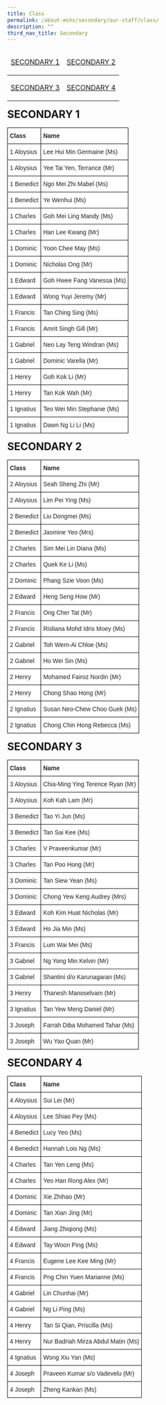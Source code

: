 ```yaml
---
title: Class
permalink: /about-mshs/secondary/our-staff/class/
description: ""
third_nav_title: Secondary
---
```

<table>
<thead>
  <tr>
    <td><p><a href="https://staging.d2r0kwuamjw0vo.amplifyapp.com/about-mshs/secondary/our-staff/class/#SECONDARY%201">SECONDARY 1
</a></p>
</td>
    <td><p><a href="https://staging.d2r0kwuamjw0vo.amplifyapp.com/about-mshs/secondary/our-staff/class/#SECONDARY%202">SECONDARY 2
</a></p></td>
  </tr>
</thead>
<tbody>
  <tr>
    <td><p><a href="https://staging.d2r0kwuamjw0vo.amplifyapp.com/about-mshs/secondary/our-staff/class/#SECONDARY%203">SECONDARY 3
</a></p></td>
    <td><p><a href="https://staging.d2r0kwuamjw0vo.amplifyapp.com/about-mshs/secondary/our-staff/class/#SECONDARY%204">SECONDARY 4
</a></p></td>
  </tr>
</tbody>
</table>

**<font size="5">SECONDARY 1</font><a name="SECONDARY 1"></a>**

<style type="text/css">
.tg  {border-collapse:collapse;border-spacing:0;}
.tg td{border-color:black;border-style:solid;border-width:1px;font-family:Arial, sans-serif;font-size:14px;
  overflow:hidden;padding:10px 5px;word-break:normal;}
.tg th{border-color:black;border-style:solid;border-width:1px;font-family:Arial, sans-serif;font-size:14px;
  font-weight:normal;overflow:hidden;padding:10px 5px;word-break:normal;}
.tg .tg-clhh{background-color:#FFF;color:#222;font-weight:bold;text-align:left;vertical-align:middle}
.tg .tg-1ppo{background-color:#FFF;color:#222;text-align:left;vertical-align:middle}
.tg .tg-tsok{background-color:#FFF;color:#222;text-align:left;vertical-align:top}
</style>
<table class="tg">
<thead>
  <tr>
    <th class="tg-clhh"><span style="color:#222;background-color:transparent">Class</span></th>
    <th class="tg-clhh"><span style="color:#222;background-color:transparent">Name</span></th>
  </tr>
</thead>
<tbody>
  <tr>
    <td class="tg-1ppo"><span style="color:#222;background-color:transparent">1 Aloysius</span></td>
    <td class="tg-1ppo"><span style="color:#222;background-color:transparent">Lee Hui Min Germaine (Ms)  </span></td>
  </tr>
  <tr>
    <td class="tg-1ppo"><span style="color:#222;background-color:transparent">1 Aloysius</span></td>
    <td class="tg-1ppo"><span style="color:#222;background-color:transparent">Yee Tai Yen, Terrance (Mr)</span></td>
  </tr>
  <tr>
    <td class="tg-1ppo"><span style="color:#222;background-color:transparent">1 Benedict </span></td>
    <td class="tg-1ppo"><span style="color:#222;background-color:transparent">Ngo Mei Zhi Mabel (Ms)</span></td>
  </tr>
  <tr>
    <td class="tg-1ppo"><span style="color:#222;background-color:transparent">1 Benedict</span></td>
    <td class="tg-1ppo"><span style="color:#222;background-color:transparent">Ye Wenhui (Ms) </span><br></td>
  </tr>
  <tr>
    <td class="tg-1ppo"><span style="color:#222;background-color:transparent">1 Charles</span></td>
    <td class="tg-1ppo"><span style="color:#222;background-color:transparent">Goh Mei Ling Mandy (Ms) </span></td>
  </tr>
  <tr>
    <td class="tg-1ppo"><span style="color:#222;background-color:transparent">1 Charles</span></td>
    <td class="tg-tsok">Han Lee Kwang (Mr) </td>
  </tr>
  <tr>
    <td class="tg-1ppo"><span style="color:#222;background-color:transparent">1 Dominic</span></td>
    <td class="tg-1ppo"><span style="color:#222;background-color:transparent">Yoon Chee May (Ms) </span></td>
  </tr>
  <tr>
    <td class="tg-1ppo"><span style="color:#222;background-color:transparent">1 Dominic</span></td>
    <td class="tg-1ppo"><span style="color:#222;background-color:transparent">Nicholas Ong (Mr)</span></td>
  </tr>
  <tr>
    <td class="tg-1ppo"><span style="color:#222;background-color:transparent">1 Edward</span></td>
    <td class="tg-1ppo"><span style="color:#222;background-color:transparent">Goh Hwee Fang Vanessa (Ms) </span></td>
  </tr>
  <tr>
    <td class="tg-1ppo"><span style="color:#222;background-color:transparent">1 Edward</span></td>
    <td class="tg-1ppo"><span style="color:#222;background-color:transparent">Wong Yuyi Jeremy (Mr)</span><br></td>
  </tr>
  <tr>
    <td class="tg-1ppo"><span style="color:#222;background-color:transparent">1 Francis</span></td>
    <td class="tg-1ppo"><span style="color:#222;background-color:transparent">Tan Ching Sing (Ms) </span><br></td>
  </tr>
  <tr>
    <td class="tg-1ppo"><span style="color:#222;background-color:transparent">1 Francis</span></td>
    <td class="tg-1ppo"><span style="color:#222;background-color:transparent">Amrit Singh Gill (Mr) </span><br></td>
  </tr>
  <tr>
    <td class="tg-1ppo"><span style="color:#222;background-color:transparent">1 Gabriel</span></td>
    <td class="tg-1ppo"><span style="color:#222;background-color:transparent">Neo Lay Teng Windran (Ms) </span></td>
  </tr>
  <tr>
    <td class="tg-1ppo"><span style="color:#222;background-color:transparent">1 Gabriel</span></td>
    <td class="tg-1ppo"><span style="color:#222;background-color:transparent">Dominic Varella (Mr)  </span></td>
  </tr>
  <tr>
    <td class="tg-1ppo"><span style="color:#222;background-color:transparent">1 Henry</span></td>
    <td class="tg-1ppo"><span style="color:#222;background-color:transparent">Goh Kok Li (Mr) </span></td>
  </tr>
  <tr>
    <td class="tg-1ppo"><span style="color:#222;background-color:transparent">1 Henry</span></td>
    <td class="tg-1ppo"><span style="color:#222;background-color:transparent">Tan Kok Wah (Mr)</span><br></td>
  </tr>
  <tr>
    <td class="tg-1ppo"><span style="color:#222;background-color:transparent">1 Ignatius</span></td>
    <td class="tg-1ppo"><span style="color:#222;background-color:transparent">Teo Wei Min Stephanie (Ms)  </span><br></td>
  </tr>
  <tr>
    <td class="tg-1ppo"><span style="color:#222;background-color:transparent">1 Ignatius</span></td>
    <td class="tg-1ppo"><span style="color:#222;background-color:transparent">Dawn Ng Li Li (Ms) </span></td>
  </tr>
</tbody>
</table>

**<font size="5">SECONDARY 2</font><a name="SECONDARY 2"></a>**

<style type="text/css">
.tg  {border-collapse:collapse;border-spacing:0;}
.tg td{border-color:black;border-style:solid;border-width:1px;font-family:Arial, sans-serif;font-size:14px;
  overflow:hidden;padding:10px 5px;word-break:normal;}
.tg th{border-color:black;border-style:solid;border-width:1px;font-family:Arial, sans-serif;font-size:14px;
  font-weight:normal;overflow:hidden;padding:10px 5px;word-break:normal;}
.tg .tg-clhh{background-color:#FFF;color:#222;font-weight:bold;text-align:left;vertical-align:middle}
.tg .tg-1ppo{background-color:#FFF;color:#222;text-align:left;vertical-align:middle}
.tg .tg-tsok{background-color:#FFF;color:#222;text-align:left;vertical-align:top}
</style>
<table class="tg">
<thead>
  <tr>
    <th class="tg-clhh"><span style="color:#222;background-color:transparent">Class</span></th>
    <th class="tg-clhh"><span style="color:#222;background-color:transparent">Name</span></th>
  </tr>
</thead>
<tbody>
  <tr>
    <td class="tg-1ppo"><span style="color:#222;background-color:transparent">2 Aloysius</span></td>
    <td class="tg-1ppo"><span style="color:#222;background-color:transparent">Seah Sheng Zhi (Mr) </span></td>
  </tr>
  <tr>
    <td class="tg-1ppo"><span style="color:#222;background-color:transparent">2 Aloysius</span></td>
    <td class="tg-1ppo"><span style="color:#222;background-color:transparent">Lim Pei Ying (Ms)</span></td>
  </tr>
  <tr>
    <td class="tg-1ppo"><span style="color:#222;background-color:transparent">2 Benedict</span><br></td>
    <td class="tg-1ppo"><span style="color:#222;background-color:transparent">Liu Dongmei (Ms) </span></td>
  </tr>
  <tr>
    <td class="tg-1ppo"><span style="color:#222;background-color:transparent">2 Benedict </span></td>
    <td class="tg-1ppo"><span style="color:#222;background-color:transparent">Jasmine Yeo (Mrs)</span></td>
  </tr>
  <tr>
    <td class="tg-1ppo"><span style="color:#222;background-color:transparent">2 Charles</span></td>
    <td class="tg-1ppo"><span style="color:#222;background-color:transparent">Sim Mei Lin Diana (Ms)</span></td>
  </tr>
  <tr>
    <td class="tg-1ppo"><span style="color:#222;background-color:transparent">2 Charles</span></td>
    <td class="tg-tsok">Quek Ke Li (Ms) <br></td>
  </tr>
  <tr>
    <td class="tg-1ppo"><span style="color:#222;background-color:transparent">2 Dominic</span></td>
    <td class="tg-1ppo"><span style="color:#222;background-color:transparent">Phang Szie Voon (Ms) </span><br></td>
  </tr>
  <tr>
    <td class="tg-1ppo"><span style="color:#222;background-color:transparent">2 Edward</span></td>
    <td class="tg-1ppo"><span style="color:#222;background-color:transparent">Heng Seng How (Mr) </span><br></td>
  </tr>
  <tr>
    <td class="tg-1ppo"><span style="color:#222;background-color:transparent">2 Francis</span></td>
    <td class="tg-1ppo"><span style="color:#222;background-color:transparent">Ong Cher Tat (Mr)</span><br></td>
  </tr>
  <tr>
    <td class="tg-1ppo"><span style="color:#222;background-color:transparent">2 Francis</span></td>
    <td class="tg-1ppo"><span style="color:#222;background-color:transparent">Risliana Mohd Idris Moey (Ms)</span><br></td>
  </tr>
  <tr>
    <td class="tg-1ppo"><span style="color:#222;background-color:transparent">2 Gabriel</span></td>
    <td class="tg-1ppo"><span style="color:#222;background-color:transparent">Toh Wern-Ai Chloe (Ms) </span></td>
  </tr>
  <tr>
    <td class="tg-1ppo"><span style="color:#222;background-color:transparent">2 Gabriel </span></td>
    <td class="tg-1ppo"><span style="color:#222;background-color:transparent">Ho Wei Sin (Ms) </span></td>
  </tr>
  <tr>
    <td class="tg-1ppo"><span style="color:#222;background-color:transparent">2 Henry</span></td>
    <td class="tg-1ppo"><span style="color:#222;background-color:transparent">Mohamed Fairoz Nordin (Mr)</span> <span style="color:#222;background-color:transparent"> </span><br></td>
  </tr>
  <tr>
    <td class="tg-1ppo"><span style="color:#222;background-color:transparent">2 Henry</span></td>
    <td class="tg-1ppo"><span style="color:#222;background-color:transparent">Chong Shao Hong (Mr)</span></td>
  </tr>
  <tr>
    <td class="tg-1ppo"><span style="color:#222;background-color:transparent">2 Ignatius</span></td>
    <td class="tg-1ppo"><span style="color:#222;background-color:transparent">Susan Neo-Chew Choo Guek (Ms) </span></td>
  </tr>
  <tr>
    <td class="tg-1ppo"><span style="color:#222;background-color:transparent">2 Ignatius </span><br></td>
    <td class="tg-1ppo"><span style="color:#222;background-color:transparent">Chong Chin Hong Rebecca (Ms)</span></td>
  </tr>
</tbody>
</table>

**<font size="5">SECONDARY 3</font><a name="SECONDARY 3"></a>**

<style type="text/css">
.tg  {border-collapse:collapse;border-spacing:0;}
.tg td{border-color:black;border-style:solid;border-width:1px;font-family:Arial, sans-serif;font-size:14px;
  overflow:hidden;padding:10px 5px;word-break:normal;}
.tg th{border-color:black;border-style:solid;border-width:1px;font-family:Arial, sans-serif;font-size:14px;
  font-weight:normal;overflow:hidden;padding:10px 5px;word-break:normal;}
.tg .tg-clhh{background-color:#FFF;color:#222;font-weight:bold;text-align:left;vertical-align:middle}
.tg .tg-1ppo{background-color:#FFF;color:#222;text-align:left;vertical-align:middle}
</style>
<table class="tg">
<thead>
  <tr>
    <th class="tg-clhh"><span style="color:#222;background-color:transparent">Class</span></th>
    <th class="tg-clhh"><span style="color:#222;background-color:transparent">Name</span></th>
  </tr>
</thead>
<tbody>
  <tr>
    <td class="tg-1ppo"><span style="color:#222;background-color:transparent">3 Aloysius</span></td>
    <td class="tg-1ppo"><span style="color:#222;background-color:transparent">Chia-Ming Ying Terence Ryan (Mr) </span></td>
  </tr>
  <tr>
    <td class="tg-1ppo"><span style="color:#222;background-color:transparent">3 Aloysius </span><br></td>
    <td class="tg-1ppo"><span style="color:#222;background-color:transparent">Koh Kah Lam (Mr)</span></td>
  </tr>
  <tr>
    <td class="tg-1ppo"><span style="color:#222;background-color:transparent">3 Benedict</span><br></td>
    <td class="tg-1ppo"><span style="color:#222;background-color:transparent">Tao Yi Jun (Ms) </span></td>
  </tr>
  <tr>
    <td class="tg-1ppo"><span style="color:#222;background-color:transparent">3 Benedict </span></td>
    <td class="tg-1ppo"><span style="color:#222;background-color:transparent">Tan Sai Kee (Ms) </span></td>
  </tr>
  <tr>
    <td class="tg-1ppo"><span style="color:#222;background-color:transparent">3 Charles</span></td>
    <td class="tg-1ppo"><span style="color:#222;background-color:transparent">V Praveenkumar (Mr) </span><br></td>
  </tr>
  <tr>
    <td class="tg-1ppo"><span style="color:#222;background-color:transparent">3 Charles </span></td>
    <td class="tg-1ppo"><span style="color:#222;background-color:transparent">Tan Poo Hong (Mr) </span></td>
  </tr>
  <tr>
    <td class="tg-1ppo"><span style="color:#222;background-color:transparent">3 Dominic</span></td>
    <td class="tg-1ppo"><span style="color:#222;background-color:transparent">Tan Siew Yean (Ms) </span></td>
  </tr>
  <tr>
    <td class="tg-1ppo"><span style="color:#222;background-color:transparent">3 Dominic </span></td>
    <td class="tg-1ppo"><span style="color:#222;background-color:transparent">Chong Yew Keng Audrey (Mrs) </span></td>
  </tr>
  <tr>
    <td class="tg-1ppo"><span style="color:#222;background-color:transparent">3 Edward</span></td>
    <td class="tg-1ppo"><span style="color:#222;background-color:transparent">Koh Kim Huat Nicholas (Mr) </span></td>
  </tr>
  <tr>
    <td class="tg-1ppo"><span style="color:#222;background-color:transparent">3 Edward </span></td>
    <td class="tg-1ppo"><span style="color:#222;background-color:transparent">Ho Jia Min (Ms) </span></td>
  </tr>
  <tr>
    <td class="tg-1ppo"><span style="color:#222;background-color:transparent">3 Francis</span></td>
    <td class="tg-1ppo"><span style="color:#222;background-color:transparent">Lum Wai Mei (Ms) </span></td>
  </tr>
  <tr>
    <td class="tg-1ppo"><span style="color:#222;background-color:transparent">3 Gabriel</span></td>
    <td class="tg-1ppo"><span style="color:#222;background-color:transparent">Ng Yong Min Kelvin (Mr) </span></td>
  </tr>
  <tr>
    <td class="tg-1ppo"><span style="color:#222;background-color:transparent">3 Gabriel</span></td>
    <td class="tg-1ppo"><span style="color:#222;background-color:transparent">Shantini d/o Karunagaran (Ms) </span></td>
  </tr>
  <tr>
    <td class="tg-1ppo"><span style="color:#222;background-color:transparent">3 Henry</span></td>
    <td class="tg-1ppo"><span style="color:#222;background-color:transparent">Thanesh Manoselvam (Mr) </span></td>
  </tr>
  <tr>
    <td class="tg-1ppo"><span style="color:#222;background-color:transparent">3 Ignatius</span></td>
    <td class="tg-1ppo"><span style="color:#222;background-color:transparent">Tan Yew Meng Daniel (Mr)</span></td>
  </tr>
  <tr>
    <td class="tg-1ppo"><span style="color:#222;background-color:transparent">3 Joseph</span></td>
    <td class="tg-1ppo"><span style="color:#222;background-color:transparent">Farrah Diba Mohamed Tahar (Ms) </span><br></td>
  </tr>
  <tr>
    <td class="tg-1ppo"><span style="color:#222;background-color:transparent">3 Joseph</span></td>
    <td class="tg-1ppo"><span style="color:#222;background-color:transparent">Wu Yao Quan (Mr) </span></td>
  </tr>
</tbody>
</table>

**<font size="5">SECONDARY 4</font><a name="SECONDARY 4"></a>**

<style type="text/css">
.tg  {border-collapse:collapse;border-spacing:0;}
.tg td{border-color:black;border-style:solid;border-width:1px;font-family:Arial, sans-serif;font-size:14px;
  overflow:hidden;padding:10px 5px;word-break:normal;}
.tg th{border-color:black;border-style:solid;border-width:1px;font-family:Arial, sans-serif;font-size:14px;
  font-weight:normal;overflow:hidden;padding:10px 5px;word-break:normal;}
.tg .tg-clhh{background-color:#FFF;color:#222;font-weight:bold;text-align:left;vertical-align:middle}
.tg .tg-1ppo{background-color:#FFF;color:#222;text-align:left;vertical-align:middle}
</style>
<table class="tg">
<thead>
  <tr>
    <th class="tg-clhh"><span style="color:#222;background-color:transparent">Class</span></th>
    <th class="tg-clhh"><span style="color:#222;background-color:transparent">Name</span></th>
  </tr>
</thead>
<tbody>
  <tr>
    <td class="tg-1ppo"><span style="color:#222;background-color:transparent">4 Aloysius </span><br></td>
    <td class="tg-1ppo"><span style="color:#222;background-color:transparent">Sui Lei (Mr)</span><br></td>
  </tr>
  <tr>
    <td class="tg-1ppo"><span style="color:#222;background-color:transparent">4 Aloysius  </span></td>
    <td class="tg-1ppo"><span style="color:#222;background-color:transparent">Lee Shiao Pey (Ms) </span></td>
  </tr>
  <tr>
    <td class="tg-1ppo"><span style="color:#222;background-color:transparent">4 Benedict  </span><br></td>
    <td class="tg-1ppo"><span style="color:#222;background-color:transparent">Lucy Yeo (Ms)</span><br></td>
  </tr>
  <tr>
    <td class="tg-1ppo"><span style="color:#222;background-color:transparent">4 Benedict  </span></td>
    <td class="tg-1ppo"><span style="color:#222;background-color:transparent">Hannah Lois Ng (Ms) </span></td>
  </tr>
  <tr>
    <td class="tg-1ppo"><span style="color:#222;background-color:transparent">4 Charles </span><br></td>
    <td class="tg-1ppo"><span style="color:#222;background-color:transparent">Tan Yen Leng (Ms)</span><br></td>
  </tr>
  <tr>
    <td class="tg-1ppo"><span style="color:#222;background-color:transparent">4 Charles </span><br></td>
    <td class="tg-1ppo"><span style="color:#222;background-color:transparent">Yeo Han Rong Alex (Mr) </span></td>
  </tr>
  <tr>
    <td class="tg-1ppo"><span style="color:#222;background-color:transparent">4 Dominic </span><br></td>
    <td class="tg-1ppo"><span style="color:#222;background-color:transparent">Xie Zhihao (Mr) </span></td>
  </tr>
  <tr>
    <td class="tg-1ppo"><span style="color:#222;background-color:transparent">4 Dominic </span></td>
    <td class="tg-1ppo"><span style="color:#222;background-color:transparent">Tan Xian Jing (Mr) </span></td>
  </tr>
  <tr>
    <td class="tg-1ppo"><span style="color:#222;background-color:transparent">4 Edward</span></td>
    <td class="tg-1ppo"><span style="color:#222;background-color:transparent">Jiang Zhiqiong (Ms) </span></td>
  </tr>
  <tr>
    <td class="tg-1ppo"><span style="color:#222;background-color:transparent">4 Edward</span></td>
    <td class="tg-1ppo"><span style="color:#222;background-color:transparent">Tay Woon Ping (Ms) </span><br></td>
  </tr>
  <tr>
    <td class="tg-1ppo"><span style="color:#222;background-color:transparent">4 Francis</span></td>
    <td class="tg-1ppo"><span style="color:#222;background-color:transparent">Eugene Lee Kee Ming (Mr) </span><br></td>
  </tr>
  <tr>
    <td class="tg-1ppo"><span style="color:#222;background-color:transparent">4 Francis</span></td>
    <td class="tg-1ppo"><span style="color:#222;background-color:transparent">Png Chin Yuen Marianne (Ms) </span><br></td>
  </tr>
  <tr>
    <td class="tg-1ppo"><span style="color:#222;background-color:transparent">4 Gabriel</span></td>
    <td class="tg-1ppo"><span style="color:#222;background-color:transparent">Lin Chunhai (Mr)</span><br></td>
  </tr>
  <tr>
    <td class="tg-1ppo"><span style="color:#222;background-color:transparent">4 Gabriel</span></td>
    <td class="tg-1ppo"><span style="color:#222;background-color:transparent">Ng Li Ping (Ms) </span></td>
  </tr>
  <tr>
    <td class="tg-1ppo"><span style="color:#222;background-color:transparent">4 Henry</span></td>
    <td class="tg-1ppo"><span style="color:#222;background-color:transparent">Tan Si Qian, Priscilla (Ms) </span><br></td>
  </tr>
  <tr>
    <td class="tg-1ppo"><span style="color:#222;background-color:transparent">4 Henry</span></td>
    <td class="tg-1ppo"><span style="color:#222;background-color:transparent">Nur Badriah Mirza Abdul Matin (Ms) </span></td>
  </tr>
  <tr>
    <td class="tg-1ppo"><span style="color:#222;background-color:transparent">4 Ignatius</span></td>
    <td class="tg-1ppo"><span style="color:#222;background-color:transparent">Wong Xiu Yan (Ms) </span></td>
  </tr>
  <tr>
    <td class="tg-1ppo"><span style="color:#222;background-color:transparent">4 Joseph</span><br></td>
    <td class="tg-1ppo"><span style="color:#222;background-color:transparent">Praveen Kumar s/o Vadevelu (Mr)  </span></td>
  </tr>
  <tr>
    <td class="tg-1ppo"><span style="color:#222;background-color:transparent">4 Joseph</span></td>
    <td class="tg-1ppo"><span style="color:#222;background-color:transparent">Zheng Kankan (Ms)</span></td>
  </tr>
</tbody>
</table>